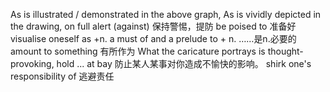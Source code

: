 As is illustrated / demonstrated in the above graph, 
As is vividly depicted in the drawing,
on full alert (against) 保持警惕，提防
be poised to 准备好
visualise oneself as +n.
a must of and a prelude to + n. ……是n.必要的
amount to something 有所作为
What the caricature portrays is thought-provoking, 
hold ... at bay 防止某人某事对你造成不愉快的影响。
shirk one's responsibility of 逃避责任